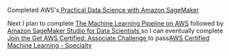 Completed AWS's[ Practical Data Science with Amazon SageMaker](https://www.aws.training/Transcript/CompletionCertificateHtml?transcriptid=qGP9dVve9kGxP6D17cJbdw2)

Next I plan to complete [The Machine Learning Pipeline on AWS](https://aws.amazon.com/training/classroom/the-machine-learning-pipeline-on-aws/) followed by [Amazon SageMaker Studio for Data Scientists
](https://aws.amazon.com/training/classroom/amazon-sagemaker-studio-for-data-scientists/) so I can eventually complete [Join the Get AWS Certified: Associate Challenge
](https://pages.awscloud.com/GLOBAL-ln-GC-Traincert-Associate-Certification-Challenge-Registration-2023.html) to pass[AWS Certified Machine Learning - Specialty
](https://aws.amazon.com/certification/certified-machine-learning-specialty/)

